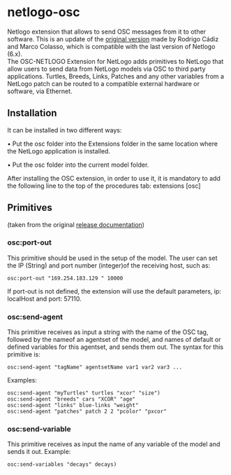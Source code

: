 # netlogo-osc
Netlogo extension that allows to send OSC messages from it to other software. This is an update of the [original version](https://quod.lib.umich.edu/cgi/p/pod/dod-idx/osc-netlogo-a-tool-for-exploring-the-sonification-of-complex.pdf?c=icmc;idno=bbp2372.2012.069;format=pdf) made by Rodrigo Cádiz and Marco Colasso, which is compatible with the last version of Netlogo (6.x).  
The OSC-NETLOGO Extension for NetLogo adds primitives to NetLogo that allow users to send data from NetLogo models via OSC to third party applications. Turtles, Breeds, Links, Patches and any other variables from a NetLogo patch can be routed to a compatible external hardware or software, via Ethernet.

## Installation 
It can be installed in two different ways:

• Put the osc folder into the Extensions folder in the
same location where the NetLogo application is installed.

• Put the osc folder into the current model folder.

After installing the OSC extension, in order to use it,
it is mandatory to add the following line to the top of the
procedures tab: extensions [osc]

## Primitives 
(taken from the original [release documentation](https://quod.lib.umich.edu/cgi/p/pod/dod-idx/osc-netlogo-a-tool-for-exploring-the-sonification-of-complex.pdf?c=icmc;idno=bbp2372.2012.069;format=pdf))

### osc:port-out
This primitive should be used in the setup of the model. The user can set the IP (String) and port number (integer)of the receiving host, such as:
```
osc:port-out "169.254.183.129 " 10000
````

If port-out is not defined, the extension will use the default parameters, ip: localHost and port: 57110.

### osc:send-agent 
This primitive receives as input a string with the name of the OSC tag, followed by the nameof an agentset of the model, and names of default or defined variables for this agentset, and sends them out. The syntax for this primitive is:
```
osc:send-agent "tagName" agentsetName var1 var2 var3 ...
```
Examples:
```
osc:send-agent "myTurtles" turtles "xcor" "size")
osc:send-agent "breeds" cars "XCOR" "age"
osc:send-agent "links" blue-links "weight"
osc:send-agent "patches" patch 2 2 "pcolor" "pxcor"
```
### osc:send-variable
This primitive receives as input the name of any variable of the model and sends it out. Example:
```
osc:send-variables "decays" decays)
```

